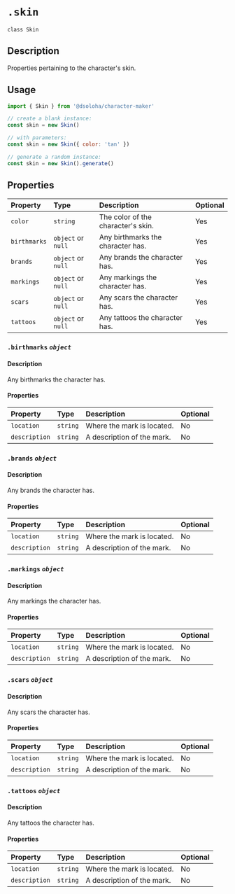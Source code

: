 # `.skin`

`class Skin`

## Description

Properties pertaining to the character's skin.

## Usage

```js
import { Skin } from '@dsoloha/character-maker'

// create a blank instance:
const skin = new Skin()

// with parameters:
const skin = new Skin({ color: 'tan' })

// generate a random instance:
const skin = new Skin().generate()
```

## Properties

| Property     | Type               | Description                        | Optional |
|:-------------|:-------------------|:-----------------------------------|:---------|
| `color`      | `string`           | The color of the character's skin. | Yes      |
| `birthmarks` | `object` or `null` | Any birthmarks the character has.  | Yes      |
| `brands`     | `object` or `null` | Any brands the character has.      | Yes      |
| `markings`   | `object` or `null` | Any markings the character has.    | Yes      |
| `scars`      | `object` or `null` | Any scars the character has.       | Yes      |
| `tattoos`    | `object` or `null` | Any tattoos the character has.     | Yes      |

### `.birthmarks` *`object`*

#### Description

Any birthmarks the character has.

#### Properties

| Property      | Type     | Description                | Optional |
|:--------------|:---------|:---------------------------|:---------|
| `location`    | `string` | Where the mark is located. | No       |
| `description` | `string` | A description of the mark. | No       |

### `.brands` *`object`*

#### Description

Any brands the character has.

#### Properties

| Property      | Type     | Description                | Optional |
|:--------------|:---------|:---------------------------|:---------|
| `location`    | `string` | Where the mark is located. | No       |
| `description` | `string` | A description of the mark. | No       |

### `.markings` *`object`*

#### Description

Any markings the character has.

#### Properties

| Property      | Type     | Description                | Optional |
|:--------------|:---------|:---------------------------|:---------|
| `location`    | `string` | Where the mark is located. | No       |
| `description` | `string` | A description of the mark. | No       |

### `.scars` *`object`*

#### Description

Any scars the character has.

#### Properties

| Property      | Type     | Description                | Optional |
|:--------------|:---------|:---------------------------|:---------|
| `location`    | `string` | Where the mark is located. | No       |
| `description` | `string` | A description of the mark. | No       |

### `.tattoos` *`object`*

#### Description

Any tattoos the character has.

#### Properties

| Property      | Type     | Description                | Optional |
|:--------------|:---------|:---------------------------|:---------|
| `location`    | `string` | Where the mark is located. | No       |
| `description` | `string` | A description of the mark. | No       |
